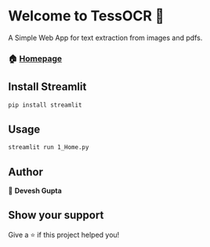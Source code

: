 # Welcome to TessOCR 👋

A Simple Web App for text extraction from images and pdfs.

### 🏠 [Homepage](1_Home.py)

## Install Streamlit

```sh 
pip install streamlit
```
## Usage

```sh
streamlit run 1_Home.py
```

## Author

👤 **Devesh Gupta**


## Show your support

Give a ⭐️ if this project helped you!


